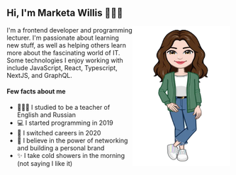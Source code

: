 ## Hi, I'm Marketa Willis 🙋🏻‍♀️

<img align="right" width="220" height="315" src="https://github.com/marketaanezka/marketaanezka/blob/main/cartoon-avatar-removebg.png">
I'm a frontend developer and programming lecturer.   
I'm passionate about learning new stuff, as well as helping others learn more about the fascinating world of IT. Some technologies I enjoy working with include JavaScript, React, Typescript, NextJS, and GraphQL. 

#### Few facts about me
- 👩🏻‍🏫 I studied to be a teacher of English and Russian
- 💻 I started programming in 2019 
- 💎 I switched careers in 2020
- 🤝 I believe in the power of networking and building a personal brand
- ✨ I take cold showers in the morning (not saying I like it)


<!--
**marketaanezka/marketaanezka** is a ✨ _special_ ✨ repository because its `README.md` (this file) appears on your GitHub profile.

Here are some ideas to get you started:

- 🔭 I’m currently working on ...
- 🌱 I’m currently learning ...
- 👯 I’m looking to collaborate on ...
- 🤔 I’m looking for help with ...
- 💬 Ask me about ...
- 📫 How to reach me: ...
- 😄 Pronouns: ...
- ⚡ Fun fact: ...
-->
